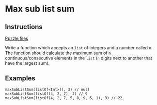 # Max sub list sum

## Instructions

[Puzzle files](.)

Write a function which accepts an `list` of integers and a number called `n`. The function should calculate the maximum sum of `n`
continuous/consecutive elements in the `list` (`n` digits next to another that have the largest sum).

## Examples

```
maxSubListSum(listOf<Int>(), 3) // null
maxSubListSum(listOf(4, 2, 7), 2) // 9
maxSubListSum(listOf(4, 2, 7, 5, 8, 9, 5, 1), 3) // 22
```
